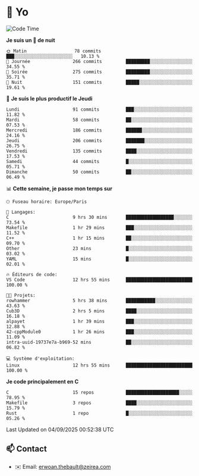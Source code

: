 # 👋 Yo

<!--START_SECTION:waka-->
![Code Time](http://img.shields.io/badge/Code%20Time-233%20hrs%2014%20mins-blue)

**Je suis un 🦉 de nuit** 

```text
🌞 Matin                  78 commits          ███░░░░░░░░░░░░░░░░░░░░░░   10.13 % 
🌆 Journée                266 commits         █████████░░░░░░░░░░░░░░░░   34.55 % 
🌃 Soirée                 275 commits         █████████░░░░░░░░░░░░░░░░   35.71 % 
🌙 Nuit                   151 commits         █████░░░░░░░░░░░░░░░░░░░░   19.61 % 
```
📅 **Je suis le plus productif le Jeudi** 

```text
Lundi                    91 commits          ███░░░░░░░░░░░░░░░░░░░░░░   11.82 % 
Mardi                    58 commits          ██░░░░░░░░░░░░░░░░░░░░░░░   07.53 % 
Mercredi                 186 commits         ██████░░░░░░░░░░░░░░░░░░░   24.16 % 
Jeudi                    206 commits         ███████░░░░░░░░░░░░░░░░░░   26.75 % 
Vendredi                 135 commits         ████░░░░░░░░░░░░░░░░░░░░░   17.53 % 
Samedi                   44 commits          █░░░░░░░░░░░░░░░░░░░░░░░░   05.71 % 
Dimanche                 50 commits          ██░░░░░░░░░░░░░░░░░░░░░░░   06.49 % 
```


📊 **Cette semaine, je passe mon temps sur** 

```text
🕑︎ Fuseau horaire: Europe/Paris

💬 Langages: 
C                        9 hrs 30 mins       ██████████████████░░░░░░░   73.54 % 
Makefile                 1 hr 29 mins        ███░░░░░░░░░░░░░░░░░░░░░░   11.52 % 
C++                      1 hr 15 mins        ██░░░░░░░░░░░░░░░░░░░░░░░   09.70 % 
Other                    23 mins             █░░░░░░░░░░░░░░░░░░░░░░░░   03.02 % 
YAML                     15 mins             █░░░░░░░░░░░░░░░░░░░░░░░░   02.01 % 

🔥 Éditeurs de code: 
VS Code                  12 hrs 55 mins      █████████████████████████   100.00 % 

🐱‍💻 Projets: 
rowhammer                5 hrs 38 mins       ███████████░░░░░░░░░░░░░░   43.63 % 
Cub3D                    2 hrs 5 mins        ████░░░░░░░░░░░░░░░░░░░░░   16.18 % 
alpayet                  1 hr 39 mins        ███░░░░░░░░░░░░░░░░░░░░░░   12.88 % 
42-cppModule0            1 hr 26 mins        ███░░░░░░░░░░░░░░░░░░░░░░   11.09 % 
intra-uuid-19737e7a-b969-52 mins             ██░░░░░░░░░░░░░░░░░░░░░░░   06.82 % 

💻 Système d'exploitation: 
Linux                    12 hrs 55 mins      █████████████████████████   100.00 % 
```

**Je code principalement en C** 

```text
C                        15 repos            ████████████████████░░░░░   78.95 % 
Makefile                 3 repos             ████░░░░░░░░░░░░░░░░░░░░░   15.79 % 
Rust                     1 repo              █░░░░░░░░░░░░░░░░░░░░░░░░   05.26 % 
```




 Last Updated on 04/09/2025 00:52:38 UTC
<!--END_SECTION:waka-->

## 📫 Contact

- ✉️ Email: erwoan.thebault@zeirea.com
